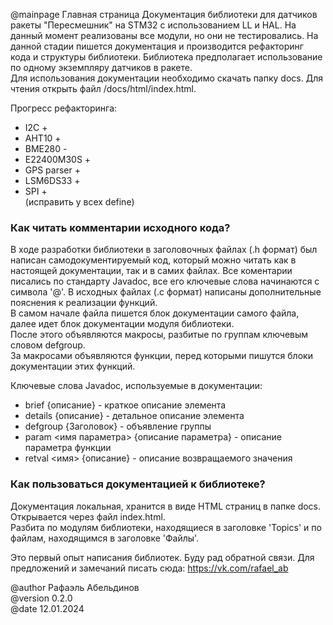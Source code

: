@mainpage Главная страница
Документация библиотеки для датчиков ракеты "Пересмешник" на STM32 с использованием LL и HAL. 
На данный момент реализованы все модули, но они не тестировались. На данной стадии пишется документация и производится рефакторинг кода и структуры библиотеки.
Библиотека предполагает использование по одному экземпляру датчиков в ракете.   
Для использования документации необходимо скачать папку docs. Для чтения открыть файл /docs/html/index.html. 


Прогресс рефакторинга:
- I2C +
- AHT10 +
- BME280 -
- E22400M30S +
- GPS parser +
- LSM6DS33 +
- SPI +   
 (исправить у всех define)

### Как читать комментарии исходного кода? 
В ходе разработки библиотеки в заголовочных файлах (.h формат) был написан самодокументируемый код, который можно читать как в настоящей документации, так и в самих файлах. Все коментарии писались по стандарту Javadoc, все его ключевые слова начинаются с символа '@'. В исходных файлах (.c формат) написаны дополнительные пояснения к реализации функций.     
В самом начале файла пишется блок документации самого файла, далее идет блок документации модуля библиотеки.    
После этого объявляются макросы, разбитые по группам ключевым словом defgroup.  
За макросами объявляются функции, перед которыми пишутся блоки документации этих функций.   


Ключевые слова Javadoc, используемые в документации:   
- brief {описание} - краткое описание элемента    
- details {описание} - детальное описание элемента   
- defgroup <ID> {Заголовок} - объявление группы   
- param <имя параметра> {описание параметра} - описание параметра функции   
- retval <имя> {описание} - описание возвращаемого значения   

### Как пользоваться документацией к библиотеке?
Документация локальная, хранится в виде HTML страниц в папке docs. Открывается через файл index.html.   
Разбита по модулям библиотеки, находящиеся в заголовке 'Topics' и по файлам, находящимся в заголовке 'Файлы'.   



Это первый опыт написания библиотек. Буду рад обратной связи. Для предложений и замечаний писать сюда: https://vk.com/rafael_ab

@author Рафаэль Абельдинов  
@version 0.2.0  
@date 12.01.2024  
